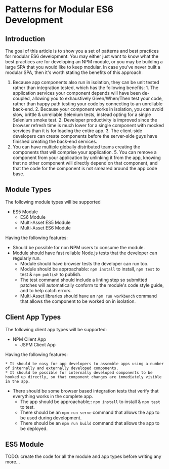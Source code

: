 # Patterns for Modular ES6 Development

## Introduction

The goal of this article is to show you a set of patterns and best practices for modular ES6 development. You may either
just want to know what the best practices are for developing an NPM module, or you may be building a large SPA that you
would like to keep modular. In case you've never built a modular SPA, then it's worth stating the benefits of this
approach:

  1. Because app components also run in isolation, they can be unit tested rather than integration tested, which has the following benefits:
		 1. The application services your component depends will have been de-coupled, allowing you to exhaustively Given/When/Then test your code, rather than happy path testing your code by connecting to an unreliable back-end.
		 2. Because your component works in isolation, you can avoid slow, brittle & unreliable Selenium tests, instead opting for a single Selenium smoke test.
	2. Developer productivity is improved since the browser refresh time is much lower for a single component with mocked services than it is for loading the entire app.
	3. The client-side developers can create components before the server-side guys have finished creating the back-end services.
  4. You can have multiple globally distributed teams creating the components that will comprise your application.
	5. You can remove a component from your application by unlinking it from the app, knowing that no other component will directly depend on that component, and that the code for the component is not smeared around the app code base.

## Module Types

The following module types will be supported

  * ES5 Module
	* ES6 Module
	* Multi-Asset ES5 Module
	* Multi-Asset ES6 Module

Having the following features:

  * Should be possible for non NPM users to consume the module.
  * Module should have fast reliable Node.js tests that the developer can regularly run.
	* Module should have browser tests the developer can run too.
	* Module should be approachable: `npm install` to install, `npm test` to test & `npm publish` to publish.
	* The test command should include a linting step so submitted patches will automatically conform to the module's code style guide, and to help catch errors.
	* Multi-Asset libraries should have an `npm run workbench` command that allows the component to be worked on in isolation.

## Client App Types

The following client app types will be supported:

  * NPM Client App
	* JSPM Client App

Having the following features:

	* It should be easy for app developers to assemble apps using a number of internally and externally developed components.
	* It should be possible for internally developed components to be hooked up directly, so that component changes are immediately visible in the app.
  * There should be some browser based integration tests that verify that everything works in the complete app.
	* The app should be approachable;: `npm install` to install & `npm test` to test.
	* There should be an `npm run serve` command that allows the app to be used during development.
	* There should be an `npm run build` command that allows the app to be deployed.

## ES5 Module

TODO: create the code for all the module and app types before writing any more...
